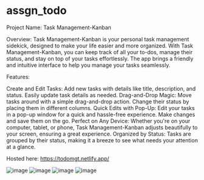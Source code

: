 # assgn_todo

Project Name: Task Management-Kanban

Overview:
Task Management-Kanban is your personal task management sidekick, designed to make your life easier and more organized. With Task Management-Kanban, you can keep track of all your to-dos, manage their status, and stay on top of your tasks effortlessly. The app brings a friendly and intuitive interface to help you manage your tasks seamlessly.

Features:

Create and Edit Tasks: Add new tasks with details like title, description, and status. Easily update task details as needed.
Drag-and-Drop Magic: Move tasks around with a simple drag-and-drop action. Change their status by placing them in different columns.
Quick Edits with Pop-Up: Edit your tasks in a pop-up window for a quick and hassle-free experience. Make changes and save them on the go.
Perfect on Any Device: Whether you're on your computer, tablet, or phone, Task Management-Kanban adjusts beautifully to your screen, ensuring a great experience.
Organized by Status: Tasks are grouped by their status, making it a breeze to see what needs your attention at a glance.


Hosted here:
https://todomgt.netlify.app/

![image](https://github.com/Lunar-spec/assgn_todo/assets/63588348/3bcd7735-a641-4f03-9a3e-6fd376eab83e)
![image](https://github.com/Lunar-spec/assgn_todo/assets/63588348/cd3db789-edfc-4bea-b8c0-803100d04dc8)
![image](https://github.com/Lunar-spec/assgn_todo/assets/63588348/98836cf8-9560-42d6-9654-1f1a8db1dc34)
![image](https://github.com/Lunar-spec/assgn_todo/assets/63588348/27c9f9b4-bf70-48b3-9aac-65aa846b815e)




